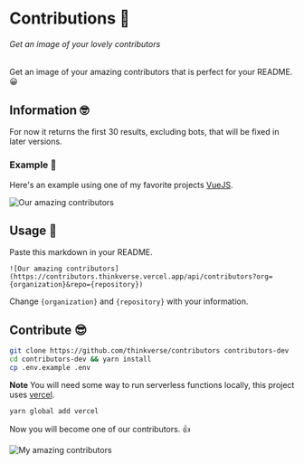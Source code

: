 # Contributions 🎩
###### Get an image of your lovely contributors

Get an image of your amazing contributors that is perfect for your README. 😀

## Information 🤓

For now it returns the first 30 results, excluding bots, that will be fixed in later versions.

### Example 🤘

Here's an example using one of my favorite projects [VueJS].

![Our amazing contributors](https://contributors.thinkverse.vercel.app/api/contributors?org=vuejs&repo=vue)

## Usage 🎉

Paste this markdown in your README.

`![Our amazing contributors](https://contributors.thinkverse.vercel.app/api/contributors?org={organization}&repo={repository})`

Change `{organization}` and `{repository}` with your information.

## Contribute 😎

```bash
git clone https://github.com/thinkverse/contributors contributors-dev
cd contributors-dev && yarn install
cp .env.example .env
```

**Note** You will need some way to run serverless functions locally, this project uses [vercel].

```bash
yarn global add vercel
```

Now you will become one of our contributors. 👍

![My amazing contributors](https://contributors.thinkverse.vercel.app/api/contributors)

[vuejs]: https://vuejs.org/
[vercel]: https://vercel.com/download